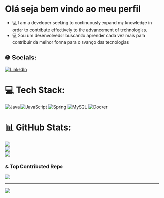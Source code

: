 <h1>Olá seja bem vindo ao meu perfil</h1>

- 💻 I am a developer seeking to continuously expand my knowledge in order to contribute effectively to the advancement of technologies.
- 💻 Sou um desenvolvedor buscando aprender cada vez mais para contribuir da melhor forma para o avanço das tecnologias


## 🌐 Socials:
[![LinkedIn](https://img.shields.io/badge/LinkedIn-%230077B5.svg?logo=linkedin&logoColor=white)](https://linkedin.com/in/https://mirrors.advancedhosters.com/linuxmint/isos/stable/22.1/linuxmint-22.1-cinnamon-64bit.iso) 

# 💻 Tech Stack:
![Java](https://img.shields.io/badge/java-%23ED8B00.svg?style=for-the-badge&logo=openjdk&logoColor=white) ![JavaScript](https://img.shields.io/badge/javascript-%23323330.svg?style=for-the-badge&logo=javascript&logoColor=%23F7DF1E) ![Spring](https://img.shields.io/badge/spring-%236DB33F.svg?style=for-the-badge&logo=spring&logoColor=white) ![MySQL](https://img.shields.io/badge/mysql-4479A1.svg?style=for-the-badge&logo=mysql&logoColor=white) ![Docker](https://img.shields.io/badge/docker-%230db7ed.svg?style=for-the-badge&logo=docker&logoColor=white)
# 📊 GitHub Stats:
![](https://github-readme-stats.vercel.app/api?username=Eduardo4456&theme=dark&hide_border=false&include_all_commits=false&count_private=false)<br/>
![](https://nirzak-streak-stats.vercel.app/?user=Eduardo4456&theme=dark&hide_border=false)<br/>
![](https://github-readme-stats.vercel.app/api/top-langs/?username=Eduardo4456&theme=dark&hide_border=false&include_all_commits=false&count_private=false&layout=compact)

### 🔝 Top Contributed Repo
![](https://github-contributor-stats.vercel.app/api?username=Eduardo4456&limit=5&theme=shadow_green&combine_all_yearly_contributions=true)

---
[![](https://visitcount.itsvg.in/api?id=Eduardo4456&icon=0&color=0)](https://visitcount.itsvg.in)

<!-- Proudly created with GPRM ( https://gprm.itsvg.in ) -->
